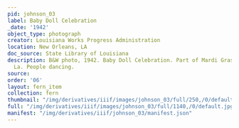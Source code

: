 ```yaml
---
pid: johnson_03
label: Baby Doll Celebration
_date: '1942'
object_type: photograph
creator: Louisiana Works Progress Administration
location: New Orleans, LA
doc_source: State Library of Louisiana
description: B&W photo, 1942. Baby Doll Celebration. Part of Mardi Gras in New Orleans,
  La. People dancing.
source: 
order: '06'
layout: fern_item
collection: fern
thumbnail: "/img/derivatives/iiif/images/johnson_03/full/250,/0/default.jpg"
full: "/img/derivatives/iiif/images/johnson_03/full/1140,/0/default.jpg"
manifest: "/img/derivatives/iiif/johnson_03/manifest.json"
---
```

